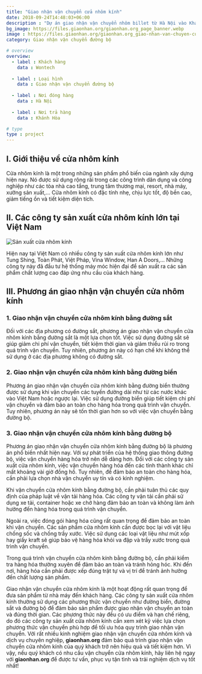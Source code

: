 ```yaml
---
title: "Giao nhận vận chuyển cửa nhôm kính"
date: 2018-09-24T14:48:03+06:00
description : "Dự án giao nhận vận chuyển nhôm billet từ Hà Nội vào Khánh Hòa"
bg_image: https://files.giaonhan.org/giaonhan.org_page_banner.webp
image : https://files.giaonhan.org/giaonhan.org_giao-nhan-van-chuyen-cua-nhom-kinh.webp
category: Giao nhận vận chuyển đường bộ

# overview
overview:
  - label : Khách hàng
    data : Wontech
    
  - label : Loại hình
    data : Giao nhận vận chuyển đường bộ
    
  - label : Nơi đóng hàng
    data : Hà Nội
    
  - label : Nơi trả hàng
    data : Khánh Hòa

# type
type : project
---
```


## I. Giới thiệu về cửa nhôm kính

Cửa nhôm kính là một trong những sản phẩm phổ biến của ngành xây dựng hiện nay. Nó được sử dụng rộng rãi trong các công trình dân dụng và công nghiệp như các tòa nhà cao tầng, trung tâm thương mại, resort, nhà máy, xưởng sản xuất,... Cửa nhôm kính có đặc tính nhẹ, chịu lực tốt, độ bền cao, giảm tiếng ồn và tiết kiệm diện tích.

## II. Các công ty sản xuất cửa nhôm kính lớn tại Việt Nam

![Sản xuất cửa nhôm kính](https://files.giaonhan.org/giaonhan.org_cua-nhom-kinh.webp)

Hiện nay tại Việt Nam có nhiều công ty sản xuất cửa nhôm kính lớn như Tung Shing, Toàn Phát, Việt Pháp, Vina Window, Han A Doors,... Những công ty này đã đầu tư hệ thống máy móc hiện đại để sản xuất ra các sản phẩm chất lượng cao đáp ứng nhu cầu của khách hàng.

## III. Phương án giao nhận vận chuyển cửa nhôm kính

### 1. Giao nhận vận chuyển cửa nhôm kính bằng đường sắt

Đối với các địa phương có đường sắt, phương án giao nhận vận chuyển cửa nhôm kính bằng đường sắt là một lựa chọn tốt. Việc sử dụng đường sắt sẽ giúp giảm chi phí vận chuyển, tiết kiệm thời gian và giảm thiểu rủi ro trong quá trình vận chuyển. Tuy nhiên, phương án này có hạn chế khi không thể sử dụng ở các địa phương không có đường sắt.

### 2. Giao nhận vận chuyển cửa nhôm kính bằng đường biển

Phương án giao nhận vận chuyển cửa nhôm kính bằng đường biển thường được sử dụng khi vận chuyển các tuyến đường dài như từ các nước khác vào Việt Nam hoặc ngược lại. Việc sử dụng đường biển giúp tiết kiệm chi phí vận chuyển và đảm bảo an toàn cho hàng hóa trong quá trình vận chuyển. Tuy nhiên, phương án này sẽ tốn thời gian hơn so với việc vận chuyển bằng đường bộ.

### 3. Giao nhận vận chuyển cửa nhôm kính bằng đường bộ

Phương án giao nhận vận chuyển cửa nhôm kính bằng đường bộ là phương án phổ biến nhất hiện nay. Với sự phát triển của hệ thống giao thông đường bộ, việc vận chuyển hàng hóa trở nên dễ dàng hơn. Đối với các công ty sản xuất cửa nhôm kính, việc vận chuyển hàng hóa đến các tỉnh thành khác chỉ mất khoảng vài giờ đồng hồ. Tuy nhiên, để đảm bảo an toàn cho hàng hóa, cần phải lựa chọn nhà vận chuyển uy tín và có kinh nghiệm.

Khi vận chuyển cửa nhôm kính bằng đường bộ, cần phải tuân thủ các quy định của pháp luật về vận tải hàng hóa. Các công ty vận tải cần phải sử dụng xe tải, container hoặc xe chở hàng đảm bảo an toàn và không làm ảnh hưởng đến hàng hóa trong quá trình vận chuyển.

Ngoài ra, việc đóng gói hàng hóa cũng rất quan trọng để đảm bảo an toàn khi vận chuyển. Các sản phẩm cửa nhôm kính cần được bọc lại với vật liệu chống sốc và chống trầy xước. Việc sử dụng các loại vật liệu như mút xốp hay giấy kraft sẽ giúp bảo vệ hàng hóa khỏi va đập và trầy xước trong quá trình vận chuyển.

Trong quá trình vận chuyển cửa nhôm kính bằng đường bộ, cần phải kiểm tra hàng hóa thường xuyên để đảm bảo an toàn và tránh hỏng hóc. Khi đến nơi, hàng hóa cần phải được xếp đúng trật tự và vị trí để tránh ảnh hưởng đến chất lượng sản phẩm.

Giao nhận vận chuyển cửa nhôm kính là một hoạt động rất quan trọng để đưa sản phẩm từ nhà máy đến khách hàng. Các công ty sản xuất cửa nhôm kính thường sử dụng các phương thức vận chuyển như đường biển, đường sắt và đường bộ để đảm bảo sản phẩm được giao nhận vận chuyển an toàn và đúng thời gian. Các phương thức này đều có ưu điểm và hạn chế riêng, do đó các công ty sản xuất cửa nhôm kính cần xem xét kỹ việc lựa chọn phương thức vận chuyển phù hợp để tối ưu hóa quy trình giao nhận vận chuyển. Với rất nhiều kinh nghiệm giao nhận vận chuyển cửa nhôm kính và dịch vụ chuyên nghiệp, **giaonhan.org** đảm bảo quá trình giao nhận vận chuyển cửa nhôm kính của quý khách trở nên hiệu quả và tiết kiệm hơn. Vì vậy, nếu quý khách có nhu cầu vận chuyển cửa nhôm kính, hãy liên hệ ngay với **giaonhan.org** để được tư vấn, phục vụ tận tình và trải nghiệm dịch vụ tốt nhất!
